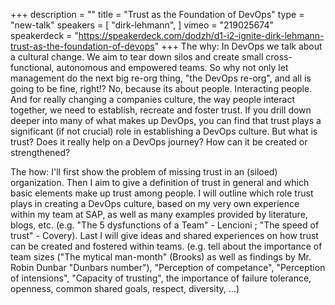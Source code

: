 +++
description = ""
title = "Trust as the Foundation of DevOps"
type = "new-talk"
speakers = [
        "dirk-lehmann",
]
vimeo = "219025674"
speakerdeck = "https://speakerdeck.com/dodzh/d1-i2-ignite-dirk-lehmann-trust-as-the-foundation-of-devops"
+++
The why:
In DevOps we talk about a cultural change.
We aim to tear down silos and create small cross-functional, autonomous and empowered
teams. So why not only let management do the next big re-org thing, "the DevOps re-org",
and all is going to be fine, right!? No, because its about people. Interacting people.
And for really changing a companies culture, the way people interact together, we need to
establish, recreate and foster trust. If you drill down deeper into many of what makes up
DevOps, you can find that trust plays a significant (if not crucial) role in
establishing a DevOps culture. But what is trust? Does it really help on a DevOps journey?
How can it be created or strengthened?

The how:
I'll first show the problem of missing trust in an (siloed) organization.
Then I aim to give a definition of trust in general and which basic elements make up trust
among people. I will outline which role trust plays in creating a DevOps culture, based on
my very own experience within my team at SAP, as well as many examples provided by
literature, blogs, etc. (e.g. "The 5 dysfunctions of a Team" - Lencioni ;
"The speed of trust" - Covery). Last I will give ideas and shared experiences on how trust
can be created and fostered within teams. (e.g. tell about the importance of team sizes
("The mytical man-month" (Brooks) as well as findings by Mr. Robin Dunbar "Dunbars number"),
"Perception of competance", "Perception of intensions", "Capacity of trusting", the
importance of failure tolerance, openness, common shared goals, respect, diversity, ...)